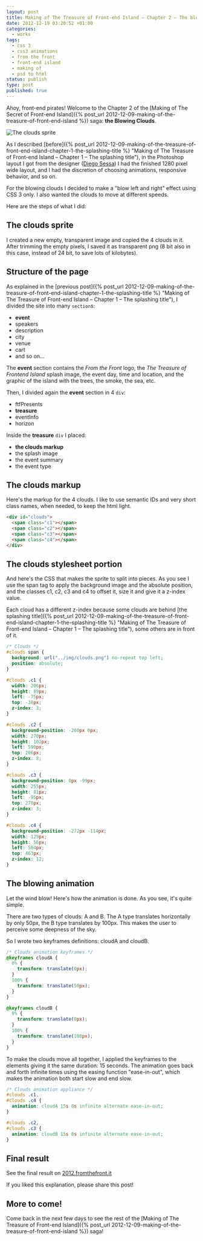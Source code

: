```yaml
---
layout: post
title: Making of The Treasure of Front-end Island – Chapter 2 – The blowing clouds
date: 2012-12-19 03:20:52 +01:00
categories:
  - works
tags:
  - css 3
  - css3 animations
  - from the front
  - front-end island
  - making of
  - psd to html
status: publish
type: post
published: true
---
```


Ahoy, front-end pirates! Welcome to the Chapter 2 of the [Making of The Secret of Front-end Island]({% post_url 2012-12-09-making-of-the-treasure-of-front-end-island %}) saga: **the Blowing Clouds**.

![](/assets/post-images/blowing_clouds1.jpg "The clouds sprite")

As I described [before]({% post_url 2012-12-09-making-of-the-treasure-of-front-end-island-chapter-1-the-splashing-title %} "Making of The Treasure of Front-end Island – Chapter 1 – The splashing title"), in the Photoshop layout I got from the designer ([Diego Sessa](http://www.linkedin.com/in/diegosessa "Diego")) I had the finished 1280 pixel wide layout, and I had the discretion of choosing animations, responsive behavior, and so on.

For the blowing clouds I decided to make a "blow left and right" effect using CSS 3 only. I also wanted the clouds to move at different speeds.

Here are the steps of what I did:

## The clouds sprite

I created a new empty, transparent image and copied the 4 clouds in it. After trimming the empty pixels, I saved it as transparent png (8 bit also in this case, instead of 24 bit, to save lots of kilobytes).

## Structure of the page

As explained in the [previous post]({% post_url 2012-12-09-making-of-the-treasure-of-front-end-island-chapter-1-the-splashing-title %} "Making of The Treasure of Front-end Island – Chapter 1 – The splashing title"), I divided the site into many `section`s:

- **event**
- speakers
- description
- city
- venue
- cart
- and so on…

The **event** section contains the *From the Front* logo, the *The Treasure of Frontend Island* splash image, the event day, time and location, and the graphic of the island with the trees, the smoke, the sea, etc.

Then, I divided again the **event** section in 4 `div`:

- ftfPresents
- **treasure**
- eventInfo
- horizon

Inside the **treasure** `div` I placed:

- **the clouds markup**
- the splash image
- the event summary
- the event type

## The clouds markup

Here's the markup for the 4 clouds. I like to use semantic IDs and very short class names, when needed, to keep the html light.

```html
<div id="clouds">
  <span class="c1"></span>
  <span class="c2"></span>
  <span class="c3"></span>
  <span class="c4"></span>
</div>
```

## The clouds stylesheet portion

And here's the CSS that makes the sprite to split into pieces. As you see I use the span tag to apply the background image and the absolute position, and the classes c1, c2, c3 and c4 to offset it, size it and give it a z-index value.

Each cloud has a different z-index because some clouds are behind [the splashing title]({% post_url 2012-12-09-making-of-the-treasure-of-front-end-island-chapter-1-the-splashing-title %} "Making of The Treasure of Front-end Island – Chapter 1 – The splashing title"), some others are in front of it.

```css
/* Clouds */
#clouds span {
  background: url("../img/clouds.png") no-repeat top left;
  position: absolute;
}

#clouds .c1 {
  width: 206px;
  height: 89px;
  left: -75px;
  top: -38px;
  z-index: 3;
}

#clouds .c2 {
  background-position: -260px 0px;
  width: 270px;
  height: 102px;
  left: 590px;
  top: 206px;
  z-index: 8;
}

#clouds .c3 {
  background-position: 0px -99px;
  width: 255px;
  height: 81px;
  left: -95px;
  top: 278px;
  z-index: 3;
}

#clouds .c4 {
  background-position: -272px -114px;
  width: 129px;
  height: 56px;
  left: 504px;
  top: 463px;
  z-index: 12;
}
```

## The blowing animation

Let the wind blow! Here's how the animation is done. As you see, it's quite simple.

There are two types of clouds: A and B. The A type translates horizontally by only 50px, the B type translates by 100px. This makes the user to perceive some deepness of the sky.

So I wrote two keyframes definitions: cloudA and cloudB.

```css
/* Clouds animation keyframes */
@keyframes cloudA {
  0% {
    transform: translate(0px);
  }
  100% {
    transform: translate(50px);
  }
}

@keyframes cloudB {
  0% {
    transform: translate(0px);
  }
  100% {
    transform: translate(100px);
  }
}
```

To make the clouds move all together, I applied the keyframes to the elements giving it the same duration: 15 seconds. The animation goes back and forth infinite times using the easing function "ease-in-out", which makes the animation both start slow and end slow.

```css
/* Clouds animation appliance */
#clouds .c1,
#clouds .c4 {
  animation: cloudA 15s 0s infinite alternate ease-in-out;
}

#clouds .c2,
#clouds .c3 {
  animation: cloudB 15s 0s infinite alternate ease-in-out;
}
```

## Final result

See the final result on [2012.fromthefront.it](http://2012.fromthefront.it "From the Front 2012 conference site")

If you liked this explanation, please share this post!

## More to come!

Come back in the next few days to see the rest of the [Making of The Treasure of Front-end Island]({% post_url 2012-12-09-making-of-the-treasure-of-front-end-island %}) saga!

